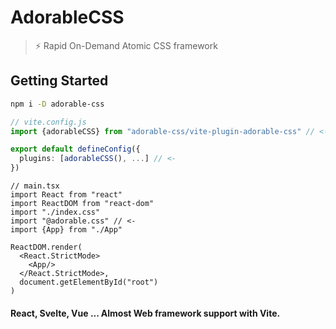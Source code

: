 # AdorableCSS

> ⚡️ Rapid On-Demand Atomic CSS framework

## Getting Started

```sh
npm i -D adorable-css
```

```ts
// vite.config.js
import {adorableCSS} from "adorable-css/vite-plugin-adorable-css" // <-

export default defineConfig({
  plugins: [adorableCSS(), ...] // <-
})
```

```tsx
// main.tsx
import React from "react"
import ReactDOM from "react-dom"
import "./index.css"
import "@adorable.css" // <-
import {App} from "./App"

ReactDOM.render(
  <React.StrictMode>
    <App/>
  </React.StrictMode>,
  document.getElementById("root")
)
```

#### React, Svelte, Vue ... Almost Web framework support with Vite.